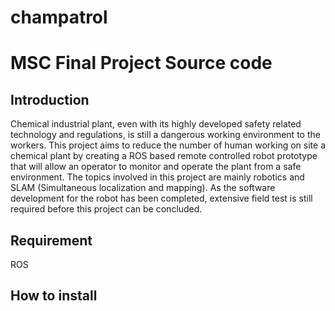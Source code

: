 # champatrol
MSC Final Project Source code
===

## Introduction

Chemical industrial plant, even with its highly developed safety related technology and regulations, is still a dangerous working environment to the workers. This project aims to reduce the number of human working on site a chemical plant by creating a ROS based remote controlled robot prototype that will allow an operator to monitor and operate the plant from a safe environment. The topics involved in this project are mainly robotics and SLAM (Simultaneous localization and mapping). As the software development for the robot has been completed, extensive field test is still required before this project can be concluded.

## Requirement

ROS

## How to install
